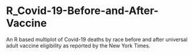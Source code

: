 # R_Covid-19-Before-and-After-Vaccine
An R based multiplot of Covid-19 deaths by race before and after universal adult vaccine eligibility as reported by the New York Times.
